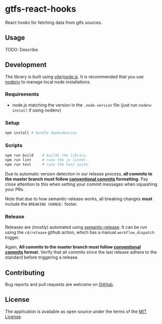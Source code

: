 # gtfs-react-hooks

React hooks for fetching data from gtfs sources.

## Usage

TODO: Describe.

## Development

The library is built using [vite][vite]/[node.js][nodejs]. It is recommended that you use
[nodenv][nodenv] to manage local node installations.

### Requirements

- node.js matching the version in the `.node-version` file (just run `nodenv install` if using nodenv)

### Setup

```sh
npm install # bundle dependencies
```

### Scripts

```sh
npm run build    # builds the library.
npm run lint     # runs the js linter.
npm run test     # runs the test suite.
```

Due to automatic version detection in our release process, **all commits to the master branch must follow
[conventional commits][conventional-commits] formatting.** Pay close attention to this when setting your commit
messages when squashing your PRs.

Note that due to how semantic-release works, all breaking changes **must** include the `BREAKING CHANGE:` footer.

### Release

Releases are (mostly) automated using [semantic-release][semantic-release]. It can be run using the `cd/release` github
action, which has a manual `workflow_dispatch` trigger.

Again, **All commits to the master branch must follow [conventional commits][conventional-commits] format.** Verify
that all commits since the last release adhere to the standard before triggering a release.

## Contributing

Bug reports and pull requests are welcome on [GitHub][github].

## License

The application is available as open source under the terms of the [MIT License](license).

[conventional-commits]: https://www.conventionalcommits.org/en/v1.0.0/#summary
[github]: https://github.com/umts/gtfs-react-hooks
[license]: https://opensource.org/licenses/MIT
[nodejs]: https://nodejs.org
[nodenv]: https://github.com/nodenv/nodenv
[npm]: https://www.npmjs.com
[semantic-release]: https://github.com/semantic-release/semantic-release
[vite]: https://vitejs.dev
